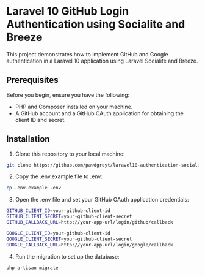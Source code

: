 # Laravel 10 GitHub Login Authentication using Socialite and Breeze

This project demonstrates how to implement GitHub and Google authentication in a Laravel 10 application using Laravel Socialite and Breeze.

## Prerequisites

Before you begin, ensure you have the following:

- PHP and Composer installed on your machine.
- A GitHub account and a GitHub OAuth application for obtaining the client ID and secret.

## Installation

1. Clone this repository to your local machine:

```bash
git clone https://github.com/pawdgreyt/laravel10-authentication-socialite-breeze.git
```
2. Copy the .env.example file to .env:

```bash
cp .env.example .env
```
3. Open the .env file and set your GitHub OAuth application credentials:

```bash
GITHUB_CLIENT_ID=your-github-client-id
GITHUB_CLIENT_SECRET=your-github-client-secret
GITHUB_CALLBACK_URL=http://your-app-url/login/github/callback

GOOGLE_CLIENT_ID=your-github-client-id
GOOGLE_CLIENT_SECRET=your-github-client-secret
GOOGLE_CALLBACK_URL=http://your-app-url/login/google/callback
```
4. Run the migration to set up the database:

```bash
php artisan migrate
```

